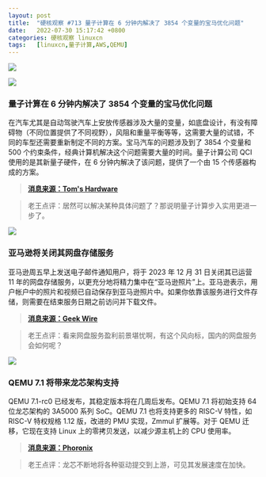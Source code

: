```yaml
---
layout: post
title:	"硬核观察 #713 量子计算在 6 分钟内解决了 3854 个变量的宝马优化问题"
date:	2022-07-30 15:17:42 +0800 
categories:	硬核观察 linuxcn 
tags:	[linuxcn,量子计算,AWS,QEMU]
---
```



![](/Asserts/Images//attachment/album/202207/30/151616p96nbsfu2rl3lbdd.jpg)


![](/Asserts/Images//attachment/album/202207/30/151623hx5e47874qc4qq4t.jpg)


### 量子计算在 6 分钟内解决了 3854 个变量的宝马优化问题


在汽车尤其是自动驾驶汽车上安放传感器涉及大量的变量，如底盘设计，有没有障碍物（不同位置提供了不同视野），风阻和重量平衡等等，这需要大量的试错，不同的车型还需要重新制定不同的方案。宝马汽车的问题涉及到了 3854 个变量和 500 个约束条件，经典计算机解决这个问题需要大量的时间。量子计算公司 QCI 使用的是其新量子硬件，在 6 分钟内解决了该问题，提供了一个由 15 个传感器构成的方案。



> 
> **[消息来源：Tom's Hardware](https://www.tomshardware.com/news/quantum-computing-company-solves-3854-variable-problem-for-bmw-in-six-minutes)**
> 
> 
> 



> 
> 老王点评：居然可以解决某种具体问题了？那说明量子计算步入实用更进一步了。
> 
> 
> 


![](/Asserts/Images//attachment/album/202207/30/151635xu2bzjlepdzb35n2.jpg)


### 亚马逊将关闭其网盘存储服务


亚马逊周五早上发送电子邮件通知用户，将于 2023 年 12 月 31 日关闭其已运营 11 年的网盘存储服务，以更充分地将精力集中在“亚马逊照片”上。亚马逊表示，用户帐户中的照片和视频已自动保存到亚马逊照片中。如果你依靠该服务进行文件存储，则需要在结束服务日期之前访问并下载文件。



> 
> **[消息来源：Geek Wire](https://www.geekwire.com/2022/amazon-is-shutting-down-its-cloud-storage-service-amazon-drive/)**
> 
> 
> 



> 
> 老王点评：看来网盘服务盈利前景堪忧啊，有这个风向标，国内的网盘服务会如何呢？
> 
> 
> 


![](/Asserts/Images//attachment/album/202207/30/151649soppe8hr7or1itp7.jpg)


### QEMU 7.1 将带来龙芯架构支持


QEMU 7.1-rc0 已经发布，其稳定版本将在几周后发布。QEMU 7.1 将初始支持 64 位龙芯架构的 3A5000 系列 SoC。QEMU 7.1 也将支持更多的 RISC-V 特性，如 RISC-V 特权规格 1.12 版，改进的 PMU 实现，Zmmul 扩展等。对于 QEMU 迁移，它现在支持 Linux 上的零拷贝发送，以减少源主机上的 CPU 使用率。



> 
> **[消息来源：Phoronix](https://www.phoronix.com/news/QEMU-7.1-rc0-Released)**
> 
> 
> 



> 
> 老王点评：龙芯不断地将各种驱动提交到上游，可见其发展速度在加快。
> 
> 
>

